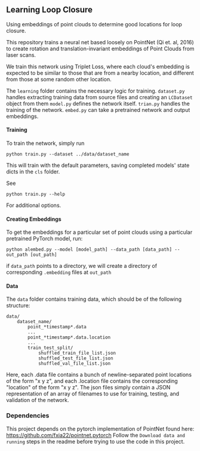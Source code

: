 ## Learning Loop Closure
Using embeddings of point clouds to determine good locations for loop closure.

This repository trains a neural net based loosely on PointNet (Qi et. al, 2016) to create rotation and translation-invariant embeddings of Point Clouds from laser scans.

We train this network using Triplet Loss, where each cloud's embedding is expected to be similar to those that are from a nearby location, and different from those at some random other location.

The `learning` folder contains the necessary logic for training.
`dataset.py` handles extracting training data from source files and creating an `LCDataset` object from them
`model.py` defines the network itself.
`trian.py` handles the training of the network.
`embed.py` can take a pretrained network and output embeddings.
#### Training
To train the network, simply run
```
python train.py --dataset ../data/dataset_name
```
This will train with the default parameters, saving completed models' state dicts in the `cls` folder.

See
```
python train.py --help
```
For additional options.

#### Creating Embeddings
To get the embeddings for a particular set of point clouds using a particular pretrained PyTorch model, run:
```
python alembed.py --model [model_path] --data_path [data_path] --out_path [out_path]
```
if `data_path` points to a directory, we will create a directory of corresponding `.embedding` files at `out_path`

#### Data
The `data` folder contains training data, which should be of the following structure:

```
data/
    dataset_name/
        point_*timestamp*.data
        ...
        point_*timestamp*.data.location
        ...
        train_test_split/
            shuffled_train_file_list.json
            shuffled_test_file_list.json
            shuffled_val_file_list.json
```
Here, each .data file contains a bunch of newline-separated point locations of the form "x y z", and each .location file contains the corresponding "location" of the form "x y z".
The json files simply contain a JSON representation of an array of filenames to use for training, testing, and validation of the network.

### Dependencies
This project depends on the pytorch implementation of PointNet found here:
https://github.com/fxia22/pointnet.pytorch
Follow the `Download data and running` steps in the readme before trying to use the code in this project.